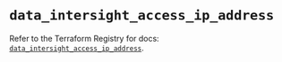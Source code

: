 # `data_intersight_access_ip_address`

Refer to the Terraform Registry for docs: [`data_intersight_access_ip_address`](https://registry.terraform.io/providers/ciscodevnet/intersight/1.0.71/docs/data-sources/access_ip_address).
